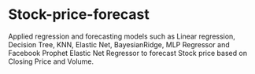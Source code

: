 # Stock-price-forecast
Applied regression and forecasting models such as Linear regression, Decision Tree, KNN, Elastic Net, BayesianRidge, MLP Regressor and Facebook Prophet Elastic Net Regressor to forecast Stock price based on Closing Price and Volume.
